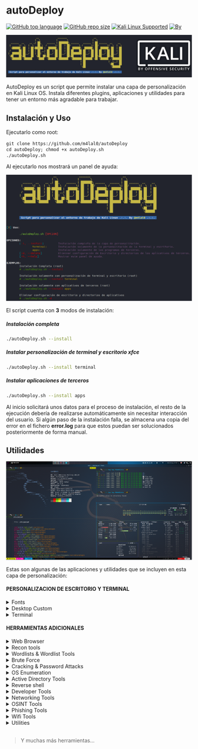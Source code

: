 # autoDeploy

[![GitHub top language](https://img.shields.io/github/languages/top/m4lal0/autoDeploy?logo=gnu-bash&style=flat-square)](#)
[![GitHub repo size](https://img.shields.io/github/repo-size/m4lal0/autoDeploy?logo=webpack&style=flat-square)](#)
[![Kali Linux Supported](https://img.shields.io/badge/Kali_Linux_2020_&_2021-Supported-blue?style=flat-square&logo=kali-linux)](#)
[![By](https://img.shields.io/badge/By-m4lal0-green?style=flat-square&logo=github)](#)

![autoDeploy](./images/autodeploy.png)

AutoDeploy es un script que permite instalar una capa de personalización en Kali Linux OS. Instala diferentes plugins, aplicaciones y utilidades para tener un entorno más agradable para trabajar.

## Instalación y Uso

Ejecutarlo como root:

```
git clone https://github.com/m4lal0/autoDeploy
cd autoDeploy; chmod +x autoDeploy.sh
./autoDeploy.sh
```

Al ejecutarlo nos mostrará un panel de ayuda:

![HelpPanel](./images/helpPanel.png)

El script cuenta con **3** modos de instalación:
##### Instalación completa
```sh
./autoDeploy.sh --install
```
##### Instalar personalización de terminal y escritorio xfce
```sh
./autoDeploy.sh --install terminal
```
##### Instalar aplicaciones de terceros
```sh
./autoDeploy.sh --install apps
```

Al inicio solicitará unos datos para el proceso de instalación, el resto de la ejecución debería de realizarse automáticamente sin necesitar interacción del usuario. Si algún paso de la instalación falla, se almacena una copia del error en el fichero **error.log** para que estos puedan ser solucionados posteriormente de forma manual.

## Utilidades

![autoDeploy](./images/preview.PNG)

Estas son algunas de las aplicaciones y utilidades que se incluyen en esta capa de personalización:

#### PERSONALIZACION DE ESCRITORIO Y TERMINAL

<details>
<summary>Fonts</summary>

- Hacker Nerd
- Fira Code

</details>

<details>
<summary>Desktop Custom</summary>

- xfce custom
- rofi
- i3lock-fancy
- Notifications custom
- Candy-icons
- Wallpapers

</details>

<details>
<summary>Terminal</summary>

- zsh
- zsh plugins
- lsd
- bat
- fzf
- fd-find
- cheat
- powerlevel10k
- Oh my Tmux!
- mate terminal custom
- terminator

</details>

#### HERRAMIENTAS ADICIONALES

<details>
<summary>Web Browser</summary>

- Firefox
- Brave
- TOR Browser

</details>

<details>
<summary>Recon tools</summary>

- Port Scanning
	- amass
	- Naabu
- Subdomains
	- Subblist3r
	- SubFinder
	- Assetfinder
	- Subbrute
	- AltDNS
	- httprobe
- DNS Lookups
	- Hakrevdns
	- dnsx
	- DNSGen
	- MassDNS
- Crawler
	- Hakrawler
	- Evine
	- Certgraph
- Fuzzer
	- Dirsearch
	- GoBuster
	- ffuf
	- URLBuster
	- CRLFuzz
	- Cross Site Scripting
	- XXStrike
	- Uniscan
	- Feroxbuster
- CMS
	- WAScan
	- CMSeeK
	- WPSeku
	- Vulnx
	- Droopescan
	- Wordpress-Exploit-Framework
	- Drupwn
	- Typo3Scan
	- WPForce
	- joomlavs
	- jscanner
- Metadata
	- Metagoofil

</details>

<details>
<summary>Wordlists & Wordlist Tools</summary>

- Fuzzdb
- Seclists
- Cupp
- CWFF

</details>

<details>
<summary>Brute Force</summary>

- crowbar
- BruteMap
- sucrack

</details>

<details>
<summary>Cracking & Password Attacks</summary>

- HashCat
- Hashid
- Pyrit
- Decodify

</details>

<details>
<summary>OS Enumeration</summary>

- htbenum
- linux-smart-enumeration
- LinEnum
- pspy
- Windows Exploit Suggerter (WES-NG)
- PrivescCheck
- Unix-Privesc-Check
- WinPwn
- JAWS

</details>

<details>
<summary>Active Directory Tools</summary>

- CrackMapExec
- Nishang
- PowerSploit
- ADRecon

</details>

<details>
<summary>Reverse shell</summary>

- rlwrap
- pwncat
- GTFOBLookup
- revshellgen
- Rustcat

</details>

<details>
<summary>Developer Tools</summary>

- Golang
- html2text
- Virtualenv
- pipenv
- Impacket-Python

</details>

<details>
<summary>Networking Tools</summary>

- Htop
- bpytop
- Gotop
- BashTOP
- Updog
- httpx
- SMBGhost
- Chisel
- WhatMask
- GoDoH
- DNScat2
- Apple-bleee

</details>

<details>
<summary>OSINT Tools</summary>

- steghide
- twint
- Sherlock-Project
- userSearch
- go-Dork
- OSRFramework

</details>

<details>
<summary>Phishing Tools</summary>

- SocialFish
- Zphisher
- Maskphish
- FAQUE

</details>

<details>
<summary>Wifi Tools</summary>

- Xerosploit
- Airgeddon
- WifiAttack
- PSKracker
- Airgraph-ng
- hostapd-mana

</details>

<details>
<summary>Utilities</summary>

- xClip
- LibreOffice
- Thunderbird
- LaTeX
- NordVPN
- Tempomail
- Pandoc
- SauronEye
- feh
- Trash-cli
- Firejail

</details>

<br>

> Y muchas más herramientas...